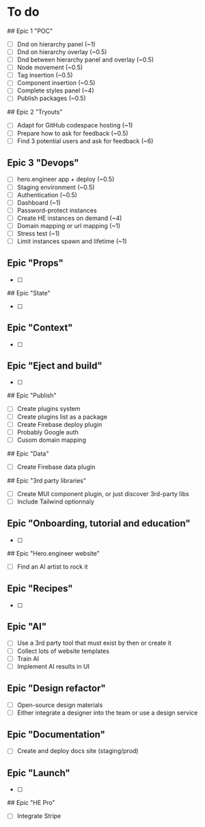 # To do

## Epic 1 "POC"

- [ ] Dnd on hierarchy panel (~1)
- [ ] Dnd on hierarchy overlay (~0.5)
- [ ] Dnd between hierarchy panel and overlay (~0.5)
- [ ] Node movement (~0.5)
- [ ] Tag insertion (~0.5)
- [ ] Component insertion (~0.5)
- [ ] Complete styles panel (~4)
- [ ] Publish packages (~0.5)

## Epic 2 "Tryouts"

- [ ] Adapt for GitHub codespace hosting (~1)
- [ ] Prepare how to ask for feedback (~0.5)
- [ ] Find 3 potential users and ask for feedback (~6)

## Epic 3 "Devops"

- [ ] hero.engineer app + deploy (~0.5)
- [ ] Staging environment (~0.5)
- [ ] Authentication (~0.5)
- [ ] Dashboard (~1)
- [ ] Password-protect instances
- [ ] Create HE instances on demand (~4)
- [ ] Domain mapping or url mapping (~1)
- [ ] Stress test (~1)
- [ ] Limit instances spawn and lifetime (~1)

## Epic "Props"

 - [ ]
## Epic "State"

 - [ ]

## Epic "Context"

 - [ ]

## Epic "Eject and build"

 - [ ]

## Epic "Publish"

- [ ] Create plugins system
- [ ] Create plugins list as a package
- [ ] Create Firebase deploy plugin
- [ ] Probably Google auth
- [ ] Cusom domain mapping

## Epic "Data"

- [ ] Create Firebase data plugin

## Epic "3rd party libraries"

- [ ] Create MUI component plugin, or just discover 3rd-party libs
- [ ] Include Tailwind optionnaly

## Epic "Onboarding, tutorial and education"

 - [ ]

## Epic "Hero.engineer website"

- [ ] Find an AI artist to rock it

## Epic "Recipes"

 - [ ]

## Epic "AI"

- [ ] Use a 3rd party tool that must exist by then or create it
- [ ] Collect lots of website templates
- [ ] Train AI
- [ ] Implement AI results in UI

## Epic "Design refactor"

- [ ] Open-source design materials
- [ ] Either integrate a designer into the team or use a design service

## Epic "Documentation"

- [ ] Create and deploy docs site (staging/prod)

## Epic "Launch"

 - [ ]

## Epic "HE Pro"

-  [ ] Integrate Stripe

